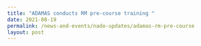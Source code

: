```yaml
---
title: "ADAMAS conducts RM pre-course training "
date: 2021-08-19
permalink: /news-and-events/nado-updates/adamas-rm-pre-course
layout: post
---
```

